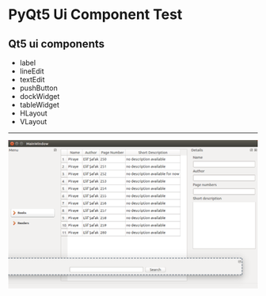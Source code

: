 # PyQt5 Ui Component Test
Qt5 ui components
---
 - label
 - lineEdit
 - textEdit
 - pushButton
 - dockWidget
 - tableWidget
 - HLayout
 - VLayout
---
![description here](/ss/1.png)